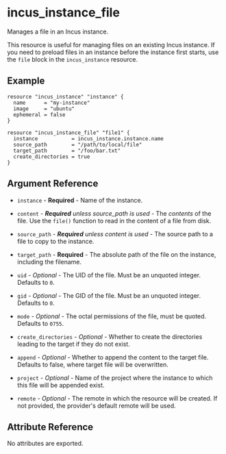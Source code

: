 # incus_instance_file

Manages a file in an Incus instance.

This resource is useful for managing files on an existing Incus instance.
If you need to preload files in an instance before the instance first
starts, use the `file` block in the `incus_instance` resource.

## Example

```hcl
resource "incus_instance" "instance" {
  name      = "my-instance"
  image     = "ubuntu"
  ephemeral = false
}

resource "incus_instance_file" "file1" {
  instance           = incus_instance.instance.name
  source_path        = "/path/to/local/file"
  target_path        = "/foo/bar.txt"
  create_directories = true
}
```

## Argument Reference

* `instance` - **Required** - Name of the instance.

* `content` - *__Required__ unless source_path is used* - The _contents_ of the file.
	Use the `file()` function to read in the content of a file from disk.

* `source_path` - *__Required__ unless content is used* - The source path to a file to
	copy to the instance.

* `target_path` - **Required** - The absolute path of the file on the instance,
	including the filename.

* `uid` - *Optional* - The UID of the file. Must be an unquoted integer.
  Defaults to `0`.

* `gid` - *Optional* - The GID of the file. Must be an unquoted integer.
  Defaults to `0`.

* `mode` - *Optional* - The octal permissions of the file, must be quoted. Defaults to `0755`.

* `create_directories` - *Optional* - Whether to create the directories leading
	to the target if they do not exist.

* `append` - *Optional* - Whether to append the content to the target file. Defaults to false, where target file will be overwritten.

* `project` - *Optional* - Name of the project where the instance to which this file will be appended exist.

* `remote` - *Optional* - The remote in which the resource will be created. If
	not provided, the provider's default remote will be used.


## Attribute Reference

No attributes are exported.

